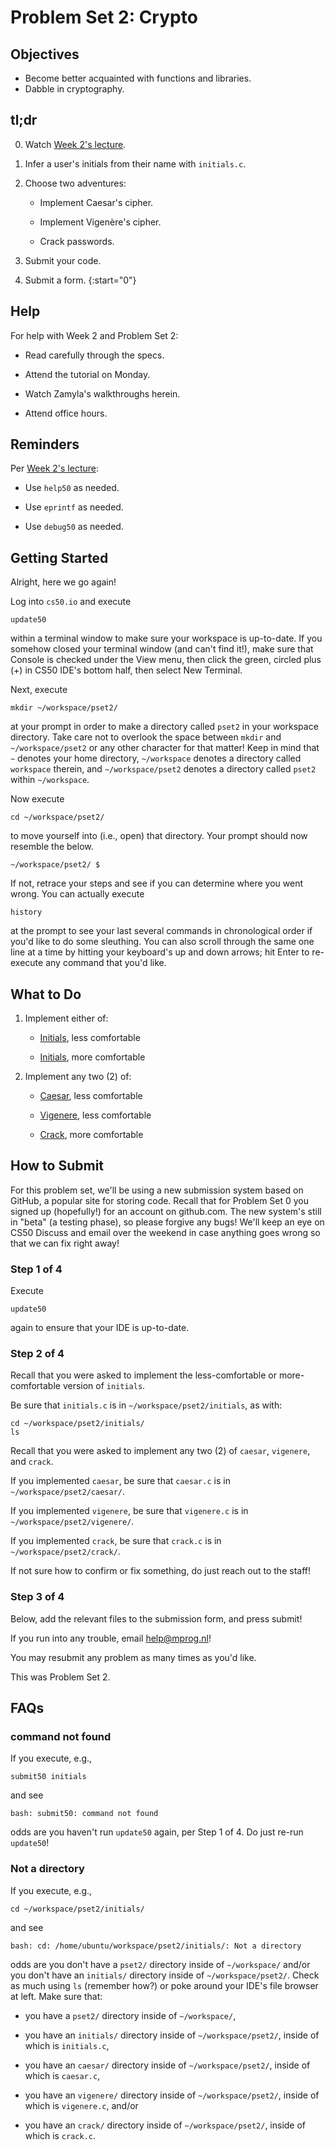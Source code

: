 # Problem Set 2: Crypto

##  Objectives

* Become better acquainted with functions and libraries.
* Dabble in cryptography.

## tl;dr

0. Watch [Week 2's lecture](/lectures/week-2).

1. Infer a user's initials from their name with `initials.c`.

2. Choose two adventures:

	- Implement Caesar's cipher.

	- Implement Vigenère's cipher.

	- Crack passwords.

3. Submit your code.

4. Submit a form.
{:start="0"}

## Help

For help with Week 2 and Problem Set 2:

- Read carefully through the specs.

- Attend the tutorial on Monday.

- Watch Zamyla's walkthroughs herein.

- Attend office hours.

## Reminders

Per [Week 2's lecture](/lectures/week-2):

- Use `help50` as needed.

- Use `eprintf` as needed.

- Use `debug50` as needed.

## Getting Started

Alright, here we go again!

Log into `cs50.io` and execute

	update50

within a terminal window to make sure your workspace is up-to-date. If you somehow closed your terminal window (and can't find it!), make sure that Console is checked under the View menu, then click the green, circled plus (+) in CS50 IDE's bottom half, then select New Terminal.

Next, execute

	mkdir ~/workspace/pset2/

at your prompt in order to make a directory called `pset2` in your workspace directory. Take care not to overlook the space between `mkdir` and `~/workspace/pset2` or any other character for that matter! Keep in mind that `~` denotes your home directory, `~/workspace` denotes a directory called `workspace` therein, and `~/workspace/pset2` denotes a directory called `pset2` within `~/workspace`.

Now execute

	cd ~/workspace/pset2/

to move yourself into (i.e., open) that directory. Your prompt should now resemble the below.

	~/workspace/pset2/ $

If not, retrace your steps and see if you can determine where you went wrong. You can actually execute

	history

at the prompt to see your last several commands in chronological order if you'd like to do some sleuthing. You can also scroll through the same one line at a time by hitting your keyboard's up and down arrows; hit Enter to re-execute any command that you'd like.

## What to Do

1. Implement either of:

	- [Initials](http://docs.cs50.net/problems/initials/less/initials.html), less comfortable

	- [Initials](http://docs.cs50.net/problems/initials/more/initials.html), more comfortable

2. Implement any two (2) of:

	- [Caesar](http://docs.cs50.net/problems/caesar/caesar.html), less comfortable

	- [Vigenere](http://docs.cs50.net/problems/vigenere/vigenere.html), less comfortable

	- [Crack](http://docs.cs50.net/problems/crack/crack.html), more comfortable

## How to Submit

For this problem set, we'll be using a new submission system based on GitHub, a popular site for storing code. Recall that for Problem Set 0 you signed up (hopefully!) for an account on github.com. The new system's still in "beta" (a testing phase), so please forgive any bugs! We'll keep an eye on CS50 Discuss and email over the weekend in case anything goes wrong so that we can fix right away!

### Step 1 of 4

Execute

	update50

again to ensure that your IDE is up-to-date.

### Step 2 of 4

Recall that you were asked to implement the less-comfortable or more-comfortable version of `initials`.

Be sure that `initials.c` is in `~/workspace/pset2/initials`, as with:

	cd ~/workspace/pset2/initials/
	ls

Recall that you were asked to implement any two (2) of `caesar`, `vigenere`, and `crack`.

If you implemented `caesar`, be sure that `caesar.c` is in `~/workspace/pset2/caesar/`.

If you implemented `vigenere`, be sure that `vigenere.c` is in `~/workspace/pset2/vigenere/`.

If you implemented `crack`, be sure that `crack.c` is in `~/workspace/pset2/crack/`.

If not sure how to confirm or fix something, do just reach out to the staff!

### Step 3 of 4

Below, add the relevant files to the submission form, and press submit!

If you run into any trouble, email <help@mprog.nl>!

You may resubmit any problem as many times as you'd like.

This was Problem Set 2.

## FAQs

### command not found

If you execute, e.g.,

	submit50 initials

and see

	bash: submit50: command not found

odds are you haven't run `update50` again, per Step 1 of 4. Do just re-run `update50`!

### Not a directory

If you execute, e.g.,

	cd ~/workspace/pset2/initials/

and see

	bash: cd: /home/ubuntu/workspace/pset2/initials/: Not a directory

odds are you don't have a `pset2/` directory inside of `~/workspace/` and/or you don't have an `initials/` directory inside of `~/workspace/pset2/`. Check as much using `ls` (remember how?) or poke around your IDE's file browser at left. Make sure that:

- you have a `pset2/` directory inside of `~/workspace/`,

- you have an `initials/` directory inside of `~/workspace/pset2/`, inside of which is `initials.c`,

- you have an `caesar/` directory inside of `~/workspace/pset2/`, inside of which is `caesar.c`,

- you have an `vigenere/` directory inside of `~/workspace/pset2/`, inside of which is `vigenere.c`, and/or

- you have an `crack/` directory inside of `~/workspace/pset2/`, inside of which is `crack.c`.
